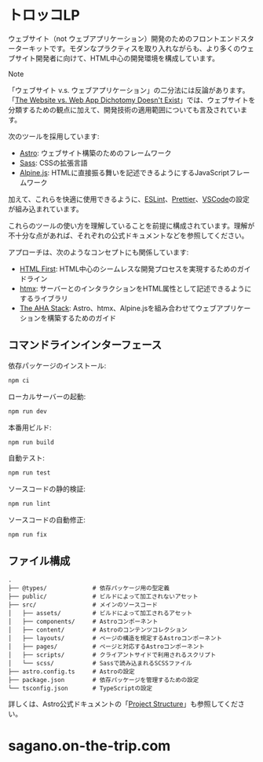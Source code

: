 # トロッコLP

ウェブサイト（not ウェブアプリケーション）開発のためのフロントエンドスターターキットです。モダンなプラクティスを取り入れながらも、より多くのウェブサイト開発者に向けて、HTML中心の開発環境を構成しています。

> [!NOTE]
> 「ウェブサイト v.s. ウェブアプリケーション」の二分法には反論があります。「[The Website vs. Web App Dichotomy Doesn't Exist](https://jakelazaroff.com/words/the-website-vs-web-app-dichotomy-doesnt-exist/)」では、ウェブサイトを分類するための観点に加えて、開発技術の適用範囲についても言及されています。

次のツールを採用しています:

- [Astro](https://astro.build/): ウェブサイト構築のためのフレームワーク
- [Sass](https://sass-lang.com/): CSSの拡張言語
- [Alpine.js](https://alpinejs.dev/): HTMLに直接振る舞いを記述できるようにするJavaScriptフレームワーク

加えて、これらを快適に使用できるように、[ESLint](https://eslint.org/)、[Prettier](https://prettier.io/)、[VSCode](https://code.visualstudio.com/)の設定が組み込まれています。

これらのツールの使い方を理解していることを前提に構成されています。理解が不十分な点があれば、それぞれの公式ドキュメントなどを参照してください。

アプローチは、次のようなコンセプトにも関係しています:

- [HTML First](https://html-first.com/): HTML中心のシームレスな開発プロセスを実現するためのガイドライン
- [htmx](https://htmx.org/): サーバーとのインタラクションをHTML属性として記述できるようにするライブラリ
- [The AHA Stack](https://ahastack.dev/): Astro、htmx、Alpine.jsを組み合わせてウェブアプリケーションを構築するためのガイド

## コマンドラインインターフェース

依存パッケージのインストール:

```bash
npm ci
```

ローカルサーバーの起動:

```bash
npm run dev
```

本番用ビルド:

```bash
npm run build
```

自動テスト:

```bash
npm run test
```

ソースコードの静的検証:

```bash
npm run lint
```

ソースコードの自動修正:

```bash
npm run fix
```

## ファイル構成

```
.
├── @types/             # 依存パッケージ用の型定義
├── public/             # ビルドによって加工されないアセット
├── src/                # メインのソースコード
│   ├── assets/         # ビルドによって加工されるアセット
│   ├── components/     # Astroコンポーネント
│   ├── content/        # Astroのコンテンツコレクション
│   ├── layouts/        # ページの構造を規定するAstroコンポーネント
│   ├── pages/          # ページと対応するAstroコンポーネント
│   ├── scripts/        # クライアントサイドで利用されるスクリプト
│   └── scss/           # Sassで読み込まれるSCSSファイル
├── astro.config.ts     # Astroの設定
├── package.json        # 依存パッケージを管理するための設定
└── tsconfig.json       # TypeScriptの設定
```

詳しくは、Astro公式ドキュメントの「[Project Structure](https://docs.astro.build/en/core-concepts/project-structure/)」も参照してください。
# sagano.on-the-trip.com
